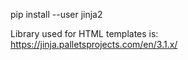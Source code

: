 pip install --user jinja2

Library used for HTML templates is: https://jinja.palletsprojects.com/en/3.1.x/